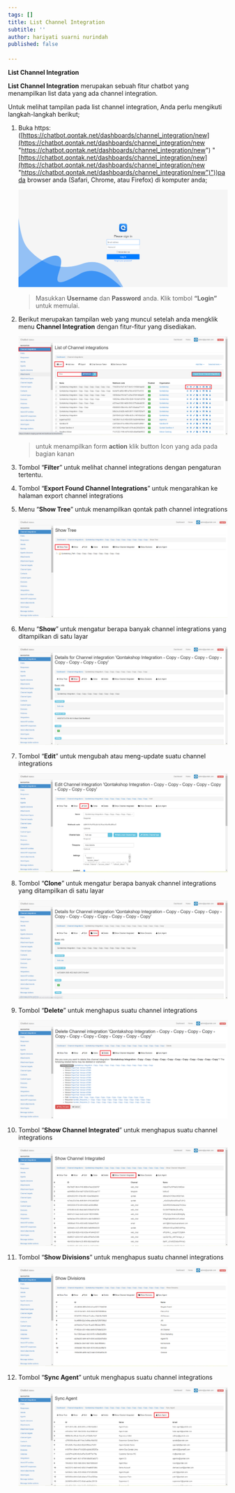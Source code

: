 ```yaml
---
tags: []
title: List Channel Integration
subtitle: ''
author: hariyati suarni nurindah
published: false

---
```

**List Channel Integration**

**List Channel Integration** merupakan sebuah fitur chatbot yang menampilkan list data yang ada channel integration.

Untuk melihat tampilan pada list channel integration, Anda perlu mengikuti langkah-langkah berikut;

 1. Buka https: ([https://chatbot.qontak.net/dashboards/channel_integration/new](https://chatbot.qontak.net/dashboards/channel_integration/new "https://chatbot.qontak.net/dashboards/channel_integration/new") "[https://chatbot.qontak.net/dashboards/channel_integration/new](https://chatbot.qontak.net/dashboards/channel_integration/new "https://chatbot.qontak.net/dashboards/channel_integration/new")"))pada browser anda (Safari, Chrome, atau Firefox) di komputer anda;

    ![](/uploads/channell.PNG)

    > Masukkan **Username** dan **Password** anda. Klik tombol **“Login”** untuk memulai.
 2. Berikut merupakan tampilan web yang muncul setelah anda mengklik menu **Channel Integration** dengan fitur-fitur yang disediakan.

    ![](/uploads/channelintegrationsedit1.PNG)

    > untuk menampilkan form **action** klik button Icon yang ada pada bagian kanan
 3. Tombol “**Filter**” untuk melihat channel integrations  dengan pengaturan tertentu.
 4. Tombol “**Export Found Channel Integrations**” untuk mengarahkan ke halaman export channel integrations
 5. Menu “**Show Tree**” untuk menampilkan qontak path channel integrations

    ![](/uploads/channelintegrationseditaction1.PNG)
 6. Menu “**Show**” untuk mengatur berapa banyak channel integrations yang ditampilkan di satu layar

    ![](/uploads/channelintegrationseditaction2.PNG)
 7. Tombol “**Edit**” untuk mengubah atau meng-update suatu channel integrations

    ![](/uploads/channelintegrationseditaction3.PNG)
 8. Tombol “**Clone**” untuk mengatur berapa banyak channel integrations yang ditampilkan di satu layar

    ![](/uploads/channelintegrationseditaction4.PNG)
 9. Tombol “**Delete**” untuk menghapus suatu channel integrations

    ![](/uploads/channelintegrationseditaction5.PNG)
10. Tombol “**Show Channel Integrated**” untuk menghapus suatu channel integrations

    ![](/uploads/channelintegrationseditaction6.PNG)
11. Tombol “**Show Divisions**” untuk menghapus suatu channel integrations

    ![](/uploads/channelintegrationseditaction7.PNG)
12. Tombol “**Sync Agent**” untuk menghapus suatu channel integrations

    ![](/uploads/channelintegrationseditaction8.PNG)